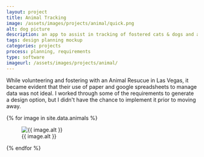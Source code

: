 ```yaml
---
layout: project
title: Animal Tracking
image: /assets/images/projects/animal/quick.png
alt: dog picture
description: an app to assist in tracking of fostered cats & dogs and adoptions
tags: design planning mockup
categories: projects
process: planning, requirements
type: software
imageurl: /assets/images/projects/animal/
---
```


While volunteering and fostering with an Animal Resucue in Las Vegas, it became evident that their use of paper and google spreadsheets to manage data was not ideal. I worked through some of the requirements to generate a design option, but I didn't have the chance to implement it prior to moving away.


<div class="masonry-grid">
    {% for image in site.data.animals %}
        <figure class="grid-item">
            <img src="{{ page.imageurl }}{{ image.src }}.png" alt="{{ image.alt }}">
            <figcaption>{{ image.alt }}</figcaption>
        </figure>
    {% endfor %}
</div>